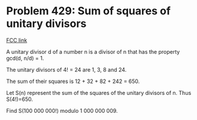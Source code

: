 # Problem 429: Sum of squares of unitary divisors

[FCC link](https://www.freecodecamp.org/learn/coding-interview-prep/project-euler/problem-429-sum-of-squares-of-unitary-divisors)

A unitary divisor d of a number n is a divisor of n that has the property gcd(d,
n/d) = 1.

The unitary divisors of 4! = 24 are 1, 3, 8 and 24.

The sum of their squares is 12 + 32 + 82 + 242 = 650.

Let S(n) represent the sum of the squares of the unitary divisors of n. Thus
S(4!)=650.

Find S(100 000 000!) modulo 1 000 000 009.
